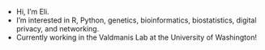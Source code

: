 - Hi, I’m Eli.
- I’m interested in R, Python, genetics, bioinformatics, biostatistics, digital privacy, and networking.
- Currently working in the Valdmanis Lab at the University of Washington!
